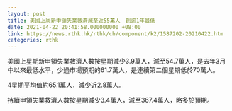 ```yaml
---
layout: post
title: 美國上周新申領失業救濟減至近55萬人　創逾1年最低
date: 2021-04-22 20:41:58.000000000 +08:00
link: https://news.rthk.hk/rthk/ch/component/k2/1587202-20210422.htm
categories: rthk
---
```


美國上星期新申領失業救濟人數按星期減少3.9萬人，減至54.7萬人，是去年3月中以來最低水平，少過市場預期的61.7萬人，是連續第二個星期低於70萬人。
 
4星期平均值約65.1萬人，減少近2.8萬人。
 
持續申領失業救濟人數按星期減少3.4萬人，減至367.4萬人，略多於預期。
